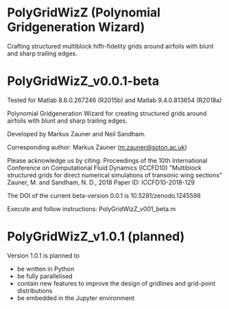 # PolyGridWizZ (Polynomial Gridgeneration Wizard)
Crafting structured multiblock hifh-fidelity grids around airfoils with blunt and sharp trailing edges.

# PolyGridWizZ_v0.0.1-beta
Tested for Matlab 8.6.0.267246 (R2015b) and Matlab 9.4.0.813654 (R2018a)

Polynomial Gridgeneration Wizard for creating structured grids around airfoils with blunt and sharp trailing edges.

Developed by Markus Zauner and Neil Sandham.

Corresponding author: Markus Zauner (m.zauner@soton.ac.uk)

Please acknowledge us by citing: 
Proceedings of the 10th International Conference on Computational Fluid Dynamics (ICCFD10)
"Multiblock structured grids for direct numerical simulations of transonic wing sections"
Zauner, M. and Sandham, N. D., 2018
Paper ID: ICCFD10-2018-129

The DOI of the current beta-version 0.0.1 is 10.5281/zenodo.1245598

Execute and follow instructions: PolyGridWizZ_v001_beta.m

# PolyGridWizZ_v1.0.1 (planned)
Version 1.0.1 is planned to
- be written in Python
- be fully parallelised
- contain new features to improve the design of gridlines and grid-point distributions
- be embedded in the Jupyter environment
